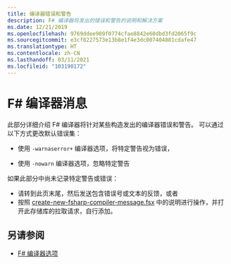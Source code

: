 ```yaml
---
title: 编译器错误和警告
description: F# 编译器将发出的错误和警告的说明和解决方案
ms.date: 12/21/2019
ms.openlocfilehash: 9769ddee989f0774cfae8842e60dbd3fd2065f9c
ms.sourcegitcommit: e3cf8227573e13b8e1f4e3dc007404881cdafe47
ms.translationtype: HT
ms.contentlocale: zh-CN
ms.lasthandoff: 03/11/2021
ms.locfileid: "103190172"
---
```

# <a name="f-compiler-messages"></a>F# 编译器消息

此部分详细介绍 F# 编译器将针对某些构造发出的编译器错误和警告。 可以通过以下方式更改默认错误集：

- 使用 `-warnaserror+` 编译器选项，将特定警告视为错误，

- 使用 `-nowarn` 编译器选项，忽略特定警告

如果此部分中尚未记录特定警告或错误：

- 请转到此页末尾，然后发送包含错误号或文本的反馈，或者
- 按照 [create-new-fsharp-compiler-message.fsx](https://github.com/dotnet/docs/blob/main/docs/fsharp/language-reference/compiler-messages/util/create-new-fsharp-compiler-message.fsx) 中的说明进行操作，并打开此存储库的拉取请求，自行添加。

## <a name="see-also"></a>另请参阅

- [F# 编译器选项](../compiler-options.md)
